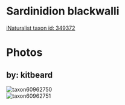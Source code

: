 
Sardinidion blackwalli
======================
  
[iNaturalist taxon id: 349372](https://www.inaturalist.org/taxa/349372)
# Photos

## by: kitbeard
  
![taxon60962750](https://inaturalist-open-data.s3.amazonaws.com/photos/65735166/medium.jpeg)  
![taxon60962751](https://inaturalist-open-data.s3.amazonaws.com/photos/65735170/medium.jpeg)
